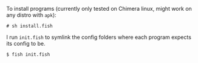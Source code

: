 To install programs (currently only tested on Chimera linux, might work on any distro with `apk`):

```
# sh install.fish
```
I run `init.fish` to symlink the config folders where each program expects its config to be.

```
$ fish init.fish
```
